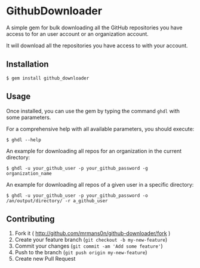 # GithubDownloader

A simple gem for bulk downloading all the GitHub repositories you have access to for an user account or an organization account.

It will download all the repositories you have access to with your account.

## Installation

    $ gem install github_downloader

## Usage

Once installed, you can use the gem by typing the command `ghdl` with some parameters.

For a comprehensive help with all available parameters, you should execute:

    $ ghdl --help

An example for downloading all repos for an organization in the current directory:

    $ ghdl -u your_github_user -p your_github_password -g organization_name

An example for downloading all repos of a given user in a specific directory:

    $ ghdl -u your_github_user -p your_github_password -o /an/output/directory/ -r a_github_user

## Contributing

1. Fork it ( http://github.com/mrmans0n/github-downloader/fork )
2. Create your feature branch (`git checkout -b my-new-feature`)
3. Commit your changes (`git commit -am 'Add some feature'`)
4. Push to the branch (`git push origin my-new-feature`)
5. Create new Pull Request
